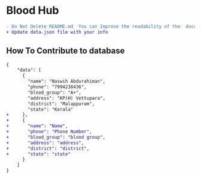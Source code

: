 # Blood Hub

```diff
- Do Not Delete README.md  You can Improve the readability of the  document
+ Update data.json file with your info
```

## How To Contribute to database
<!-- 
# [Go Web Site](https://github.io/) -->

```diff
{
    "data": [
      {
        "name": "Naswih Abdurahiman",
        "phone": "7994238436",
        "blood_group": "A+",
        "address": "KP(H) Vettupara",
        "district": "Malappuram",
        "state": "Kerala"
+     },
+     {
+       "name": "Name",
+       "phone": "Phone Number",
+       "blood_group": "blood group",
+       "address": "address",
+       "district": "district",
+       "state": "state"
      }
    ]
}
```
